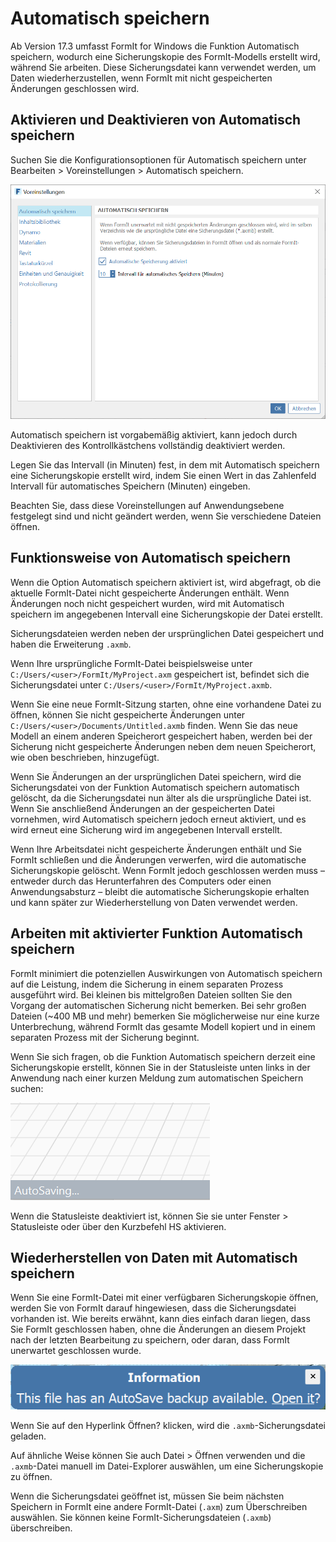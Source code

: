 # Automatisch speichern

Ab Version 17.3 umfasst FormIt for Windows die Funktion Automatisch speichern, wodurch eine Sicherungskopie des FormIt-Modells erstellt wird, während Sie arbeiten. Diese Sicherungsdatei kann verwendet werden, um Daten wiederherzustellen, wenn FormIt mit nicht gespeicherten Änderungen geschlossen wird.

## Aktivieren und Deaktivieren von Automatisch speichern

Suchen Sie die Konfigurationsoptionen für Automatisch speichern unter Bearbeiten > Voreinstellungen > Automatisch speichern.

![](<../.gitbook/assets/20190613-autosave (1).png>)

Automatisch speichern ist vorgabemäßig aktiviert, kann jedoch durch Deaktivieren des Kontrollkästchens vollständig deaktiviert werden.

Legen Sie das Intervall (in Minuten) fest, in dem mit Automatisch speichern eine Sicherungskopie erstellt wird, indem Sie einen Wert in das Zahlenfeld Intervall für automatisches Speichern (Minuten) eingeben.

Beachten Sie, dass diese Voreinstellungen auf Anwendungsebene festgelegt sind und nicht geändert werden, wenn Sie verschiedene Dateien öffnen.

## Funktionsweise von Automatisch speichern

Wenn die Option Automatisch speichern aktiviert ist, wird abgefragt, ob die aktuelle FormIt-Datei nicht gespeicherte Änderungen enthält. Wenn Änderungen noch nicht gespeichert wurden, wird mit Automatisch speichern im angegebenen Intervall eine Sicherungskopie der Datei erstellt.

Sicherungsdateien werden neben der ursprünglichen Datei gespeichert und haben die Erweiterung `.axmb`.

Wenn Ihre ursprüngliche FormIt-Datei beispielsweise unter `C:/Users/<user>/FormIt/MyProject.axm` gespeichert ist, befindet sich die Sicherungsdatei unter `C:/Users/<user>/FormIt/MyProject.axmb`.

Wenn Sie eine neue FormIt-Sitzung starten, ohne eine vorhandene Datei zu öffnen, können Sie nicht gespeicherte Änderungen unter `C:/Users/<user>/Documents/Untitled.axmb` finden. Wenn Sie das neue Modell an einem anderen Speicherort gespeichert haben, werden bei der Sicherung nicht gespeicherte Änderungen neben dem neuen Speicherort, wie oben beschrieben, hinzugefügt.

Wenn Sie Änderungen an der ursprünglichen Datei speichern, wird die Sicherungsdatei von der Funktion Automatisch speichern automatisch gelöscht, da die Sicherungsdatei nun älter als die ursprüngliche Datei ist. Wenn Sie anschließend Änderungen an der gespeicherten Datei vornehmen, wird Automatisch speichern jedoch erneut aktiviert, und es wird erneut eine Sicherung wird im angegebenen Intervall erstellt.

Wenn Ihre Arbeitsdatei nicht gespeicherte Änderungen enthält und Sie FormIt schließen und die Änderungen verwerfen, wird die automatische Sicherungskopie gelöscht. Wenn FormIt jedoch geschlossen werden muss – entweder durch das Herunterfahren des Computers oder einen Anwendungsabsturz – bleibt die automatische Sicherungskopie erhalten und kann später zur Wiederherstellung von Daten verwendet werden.

## Arbeiten mit aktivierter Funktion Automatisch speichern

FormIt minimiert die potenziellen Auswirkungen von Automatisch speichern auf die Leistung, indem die Sicherung in einem separaten Prozess ausgeführt wird. Bei kleinen bis mittelgroßen Dateien sollten Sie den Vorgang der automatischen Sicherung nicht bemerken. Bei sehr großen Dateien (\~400 MB und mehr) bemerken Sie möglicherweise nur eine kurze Unterbrechung, während FormIt das gesamte Modell kopiert und in einem separaten Prozess mit der Sicherung beginnt.

Wenn Sie sich fragen, ob die Funktion Automatisch speichern derzeit eine Sicherungskopie erstellt, können Sie in der Statusleiste unten links in der Anwendung nach einer kurzen Meldung zum automatischen Speichern suchen:

![](../.gitbook/assets/20190613-autosave-status-bar.png)

Wenn die Statusleiste deaktiviert ist, können Sie sie unter Fenster > Statusleiste oder über den Kurzbefehl HS aktivieren.

## Wiederherstellen von Daten mit Automatisch speichern

Wenn Sie eine FormIt-Datei mit einer verfügbaren Sicherungskopie öffnen, werden Sie von FormIt darauf hingewiesen, dass die Sicherungsdatei vorhanden ist. Wie bereits erwähnt, kann dies einfach daran liegen, dass Sie FormIt geschlossen haben, ohne die Änderungen an diesem Projekt nach der letzten Bearbeitung zu speichern, oder daran, dass FormIt unerwartet geschlossen wurde.

![](../.gitbook/assets/20190613-autosave-notification.png)

Wenn Sie auf den Hyperlink Öffnen? klicken, wird die `.axmb`-Sicherungsdatei geladen.

Auf ähnliche Weise können Sie auch Datei > Öffnen verwenden und die `.axmb`-Datei manuell im Datei-Explorer auswählen, um eine Sicherungskopie zu öffnen.

Wenn die Sicherungsdatei geöffnet ist, müssen Sie beim nächsten Speichern in FormIt eine andere FormIt-Datei (`.axm`) zum Überschreiben auswählen. Sie können keine FormIt-Sicherungsdateien (`.axmb`) überschreiben.
